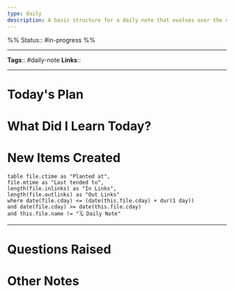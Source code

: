 ```yaml
---
type: daily
description: A basic structure for a daily note that evolves over the day
---
```

%%
Status:: #in-progress
%%

---
**Tags**:: #daily-note
**Links**:: <!-- Add any additional links here -->

---

# Today's Plan
<!-- What is the plan for today? Is there anything left over from yesterday? -->

# What Did I Learn Today?
<!-- Put any new ideas or topics to found out today, can any of them be new links? -->

# New Items Created

```dataview
table file.ctime as "Planted at",
file.mtime as "Last tended to",
length(file.inlinks) as "In Links", 
length(file.outlinks) as "Out Links"
where date(file.cday) <= (date(this.file.cday) + dur(1 day))
and date(file.cday) >= date(this.file.cday)
and this.file.name != "🗓 Daily Note"
```
---

<!-- Put links to new items created here -->

# Questions Raised
<!-- Did you have any unanswered questions from today?  Do you have anything you need to follow up? -->

# Other Notes
<!-- Put other notes here, like the weather for the day, any thoughts you had, other quick notes to expand on -->